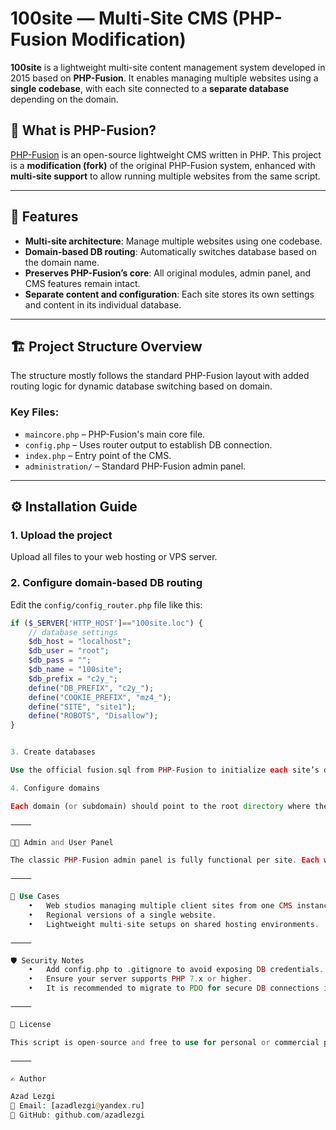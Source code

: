 # 100site — Multi-Site CMS (PHP-Fusion Modification)

**100site** is a lightweight multi-site content management system developed in 2015 based on **PHP-Fusion**. It enables managing multiple websites using a **single codebase**, with each site connected to a **separate database** depending on the domain.

## 🧩 What is PHP-Fusion?

[PHP-Fusion](https://www.php-fusion.co.uk/) is an open-source lightweight CMS written in PHP. This project is a **modification (fork)** of the original PHP-Fusion system, enhanced with **multi-site support** to allow running multiple websites from the same script.

---

## 🔁 Features

- **Multi-site architecture**: Manage multiple websites using one codebase.
- **Domain-based DB routing**: Automatically switches database based on the domain name.
- **Preserves PHP-Fusion’s core**: All original modules, admin panel, and CMS features remain intact.
- **Separate content and configuration**: Each site stores its own settings and content in its individual database.

---

## 🏗 Project Structure Overview

The structure mostly follows the standard PHP-Fusion layout with added routing logic for dynamic database switching based on domain.

### Key Files:

- `maincore.php` – PHP-Fusion's main core file.
- `config.php` – Uses router output to establish DB connection.
- `index.php` – Entry point of the CMS.
- `administration/` – Standard PHP-Fusion admin panel.

---

## ⚙️ Installation Guide

### 1. Upload the project

Upload all files to your web hosting or VPS server.

### 2. Configure domain-based DB routing

Edit the `config/config_router.php` file like this:

```php
if ($_SERVER['HTTP_HOST']=="100site.loc") {
	// database settings
	$db_host = "localhost";
	$db_user = "root";
	$db_pass = "";
	$db_name = "100site";
	$db_prefix = "c2y_";
	define("DB_PREFIX", "c2y_");
	define("COOKIE_PREFIX", "mz4_");
	define("SITE", "site1");
	define("ROBOTS", "Disallow");
}


3. Create databases

Use the official fusion.sql from PHP-Fusion to initialize each site’s database. This will create necessary tables such as site_settings, users, news, etc.

4. Configure domains

Each domain (or subdomain) should point to the root directory where the script is hosted.

⸻

👨‍💻 Admin and User Panel

The classic PHP-Fusion admin panel is fully functional per site. Each website connects to its own database and has independent content, users, and settings.

⸻

📌 Use Cases
	•	Web studios managing multiple client sites from one CMS instance.
	•	Regional versions of a single website.
	•	Lightweight multi-site setups on shared hosting environments.

⸻

🛡 Security Notes
	•	Add config.php to .gitignore to avoid exposing DB credentials.
	•	Ensure your server supports PHP 7.x or higher.
	•	It is recommended to migrate to PDO for secure DB connections in the future.

⸻

📃 License

This script is open-source and free to use for personal or commercial projects. Credit to the original author is appreciated. If you make significant changes, please mention it in your fork.

⸻

✍ Author

Azad Lezgi
📧 Email: [azadlezgi@yandex.ru]
🔗 GitHub: github.com/azadlezgi
